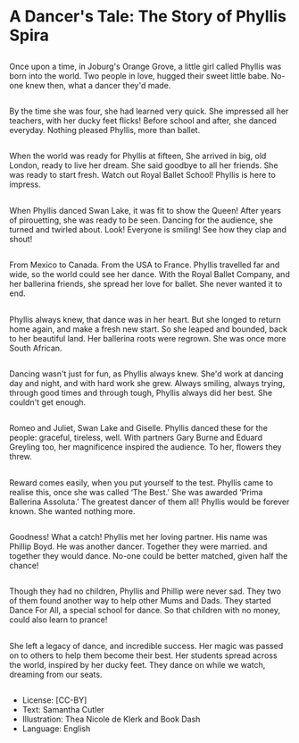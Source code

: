 # A Dancer's Tale: The Story of Phyllis Spira

##
Once upon a time, in Joburg's
Orange Grove, a little girl called
Phyllis
was born into the world.
Two people in love, hugged
their sweet little babe. No-one
knew then,
what a dancer they'd made.

##
By the time she was four,
she had learned very quick.
She impressed all her teachers,
with her ducky feet flicks!
Before school and after,
she danced everyday.
Nothing pleased Phyllis,
more than ballet.

##
When the world was ready
for Phyllis at fifteen,
She arrived in big, old London,
ready to live her dream.
She said goodbye to all her
friends.
She was ready to start fresh.
Watch out Royal Ballet School!
Phyllis is here to impress.

##
When Phyllis danced Swan
Lake,
it was fit to show the Queen!
After years of pirouetting,
she was ready to be seen.
Dancing for the audience,
she turned and twirled about.
Look! Everyone is smiling!
See how they clap and shout!

##
From Mexico to Canada.
From the USA to France.
Phyllis travelled far and wide,
so the world could see her
dance.
With the Royal Ballet Company,
and her ballerina friends,
she spread her love for ballet.
She never wanted it to end.

##
Phyllis always knew,
that dance was in her heart.
But she longed to return home
again,
and make a fresh new start.
So she leaped and bounded,
back to her beautiful land.
Her ballerina roots were
regrown.
She was once more South
African.

##
Dancing wasn't just for fun,
as Phyllis always knew.
She'd work at dancing day and
night,
and with hard work she grew.
Always smiling, always trying,
through good times and
through tough,
Phyllis always did her best.
She couldn't get enough.

##
Romeo and Juliet,
Swan Lake and Giselle.
Phyllis danced these for the
people:
graceful, tireless, well.
With partners Gary Burne
and Eduard Greyling too,
her magnificence inspired the
audience.
To her, flowers they threw.

##
Reward comes easily,
when you put yourself to the
test.
Phyllis came to realise this,
once she was called ‘The Best.'
She was awarded ‘Prima
Ballerina Assoluta.'
The greatest dancer of them all!
Phyllis would be forever known.
She wanted nothing more.

##
Goodness! What a catch!
Phyllis met her loving partner.
His name was Phillip Boyd.
He was another dancer.
Together they were married.
and together they would dance.
No-one could be better
matched,
given half the chance!

##
Though they had no children,
Phyllis and Phillip were never
sad.
They two of them found another
way
to help other Mums and Dads.
They started Dance For All,
a special school for dance.
So that children with no money,
could also learn to prance!

##
She left a legacy of dance,
and incredible success.
Her magic was passed on to
others
to help them become their best.
Her students spread across the
world,
inspired by her ducky feet.
They dance on while we watch,
dreaming from our seats.

##
* License: [CC-BY]
* Text: Samantha Cutler
* Illustration: Thea Nicole de Klerk and Book Dash
* Language: English
